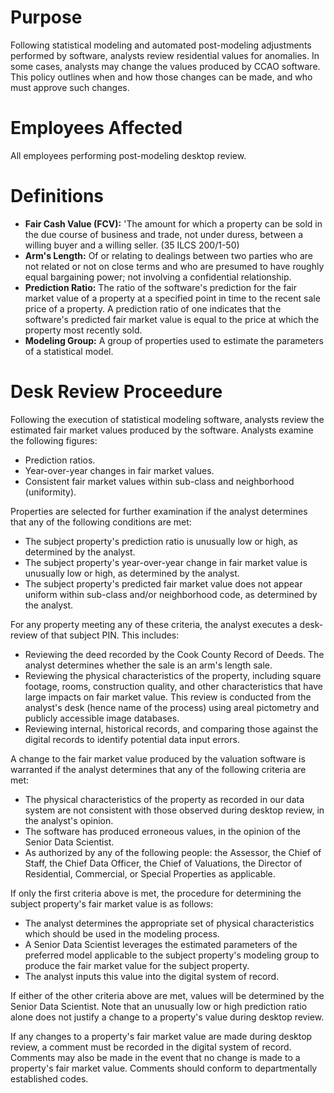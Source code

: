 # Purpose

Following statistical modeling and automated post-modeling adjustments performed by software, analysts review residential values for anomalies. In some cases, analysts may change the values produced by CCAO software. This policy outlines when and how those changes can be made, and who must approve such changes.

# Employees Affected

All employees performing post-modeling desktop review.

# Definitions

 * **Fair Cash Value (FCV):** 'The amount for which a property can be sold in the due course of business and trade, not under duress, between a willing buyer and a willing seller. (35 ILCS 200/1-50)
 * **Arm's Length:** Of or relating to dealings between two parties who are not related or not on close terms and who are presumed to have roughly equal bargaining power; not involving a confidential relationship.
 * **Prediction Ratio:** The ratio of the software's prediction for the fair market value of a property at a specified point in time to the recent sale price of a property. A prediction ratio of one indicates that the software's predicted fair market value is equal to the price at which the property most recently sold.
 * **Modeling Group:** A group of properties used to estimate the parameters of a statistical model.

# Desk Review Proceedure

Following the execution of statistical modeling software, analysts review the estimated fair market values produced by the software. Analysts examine the following figures:

 * Prediction ratios.
 * Year-over-year changes in fair market values.
 * Consistent fair market values within sub-class and neighborhood (uniformity).

Properties are selected for further examination if the analyst determines that any of the following conditions are met:

 * The subject property's prediction ratio is unusually low or high, as determined by the analyst.
 * The subject property's year-over-year change in fair market value is unusually low or high, as determined by the analyst.
 * The subject property's predicted fair market value does not appear uniform within sub-class and/or neighborhood code, as determined by the analyst.

For any property meeting any of these criteria, the analyst executes a desk-review of that subject PIN. This includes:
 * Reviewing the deed recorded by the Cook County Record of Deeds. The analyst determines whether the sale is an arm's length sale.
 * Reviewing the physical characteristics of the property, including square footage, rooms, construction quality, and other characteristics that have large impacts on fair market value. This review is conducted from the analyst's desk (hence name of the process) using areal pictometry and publicly accessible image databases.
 * Reviewing internal, historical records, and comparing those against the digital records to identify potential data input errors.

A change to the fair market value produced by the valuation software is warranted if the analyst determines that any of the following criteria are met:

 * The physical characteristics of the property as recorded in our data system are not consistent with those observed during desktop review, in the analyst's opinion.
 * The software has produced erroneous values, in the opinion of the Senior Data Scientist.
 * As authorized by any of the following people: the Assessor, the Chief of Staff, the Chief Data Officer, the Chief of Valuations, the Director of Residential, Commercial, or Special Properties as applicable.

If only the first criteria above is met, the procedure for determining the subject property's fair market value is as follows:

 * The analyst determines the appropriate set of physical characteristics which should be used in the modeling process.
 * A Senior Data Scientist leverages the estimated parameters of the preferred model applicable to the subject property's modeling group to produce the fair market value for the subject property.
 * The analyst inputs this value into the digital system of record.

If either of the other criteria above are met, values will be determined by the Senior Data Scientist. Note that an unusually low or high prediction ratio alone does not justify a change to a property's value during desktop review.

If any changes to a property's fair market value are made during desktop review, a comment must be recorded in the digital system of record. Comments may also be made in the event that no change is made to a property's fair market value. Comments should conform to departmentally established codes.

